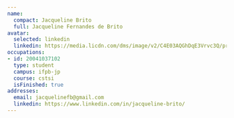 ```yaml
---
name:
  compact: Jacqueline Brito
  full: Jacqueline Fernandes de Brito
avatar:
  selected: linkedin
  linkedin: https://media.licdn.com/dms/image/v2/C4E03AQGhDqE3Vrvc3Q/profile-displayphoto-shrink_400_400/profile-displayphoto-shrink_400_400/0/1579649040603?e=1732752000&v=beta&t=ck32Yx--uGRozme88CkKpJQvP8W0MiUD9nwY429QqnM
occupations:
- id: 20041037102
  type: student
  campus: ifpb-jp
  course: cstsi
  isFinished: true
addresses:
  email: jacquelinefb@gmail.com
  linkedin: https://www.linkedin.com/in/jacqueline-brito/
---
```

